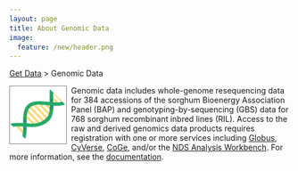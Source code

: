 ```yaml
---
layout: page
title: About Genomic Data
image:
  feature: /new/header.png
---
```


<a href="/data">Get Data</a> > Genomic Data<br/>

<div>
<div style="float: left; width: 20%; margin-right: 10px; margin-bottom: 10px">
<a href="http://datacommons.cyverse.org/browse/iplant/home/shared/terraref" style="border: 0" target="_blank">
<span style="display:inline-block; border:1px solid grey; text-align:center; font-size:146x; font-weight: bold; width: 100%;">
   <img src="/images/new/genomics sq.png" style="width: 100px"><br/>
</span></a>
</div>
Genomic data includes whole-genome resequencing data for 384 accessions of the sorghum Bioenergy Association Panel (BAP) and genotyping-by-sequencing (GBS) data for 768 sorghum recombinant inbred lines (RIL). Access to the raw and derived genomics data products requires registration with one or more services including <a href="https://terraref.gitbooks.io/terraref-documentation/content/user/using-globus.html">Globus</a>, <a href="https://terraref.gitbooks.io/terraref-documentation/content/user/using-cyverse.html">CyVerse</a>, <a href="https://terraref.gitbooks.io/terraref-documentation/content/user/using-coge.html">CoGe</a>, and/or the <a href="https://terraref.gitbooks.io/terraref-documentation/content/user/using-analysis-workbench.html">NDS Analysis Workbench</a>. For more information, see the <a href="https://terraref.gitbooks.io/terraref-documentation/content/products/genomics-data.html" target="_blank">documentation</a>.

</div>
